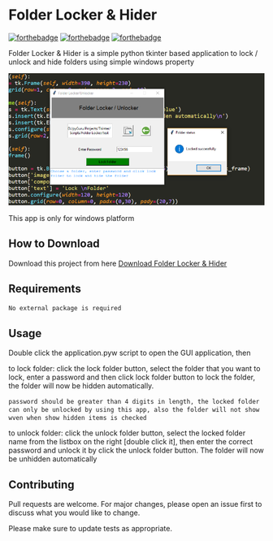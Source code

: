 # Folder Locker & Hider

[![forthebadge](https://forthebadge.com/images/badges/built-with-love.svg)](https://forthebadge.com)
[![forthebadge](https://forthebadge.com/images/badges/built-with-swag.svg)](https://forthebadge.com)
[![forthebadge](https://forthebadge.com/images/badges/made-with-python.svg)](https://forthebadge.com)

Folder Locker & Hider is a simple python tkinter based application to lock / unlock and hide folders
using simple windows property

![Alt text](app.png?raw=true "Folder Locker & Hider")

This app is only for windows platform

## How to Download

Download this project from here [Download Folder Locker & Hider](https://downgit.github.io/#/home?url=https://github.com/pyGuru123/Tkinter-Applications/tree/master/Folder%20Locker%20%26%20Hider)

## Requirements

	No external package is required

## Usage

Double click the application.pyw script to open the GUI application, then

to lock folder:
	click the lock folder button, select the folder that you want to lock, enter a password and then click lock folder button to lock the folder, the folder will now be hidden automatically.

	password should be greater than 4 digits in length, the locked folder can only be unlocked by using this app, also the folder will not show wven when show hidden items is checked

to unlock folder:
	click the unlock folder button, select the locked folder name from the listbox on the right [double click it], then enter the correct password and unlock it by click the unlock folder button.
	The folder will now be unhidden automatically


## Contributing
Pull requests are welcome. For major changes, please open an issue first to discuss what you would like to change.

Please make sure to update tests as appropriate.